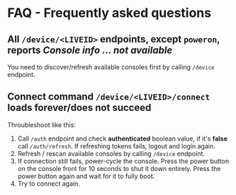 # FAQ - Frequently asked questions

## All `/device/<LIVEID>` endpoints, except `poweron`, reports *Console info ... not available*
You need to discover/refresh available consoles first by calling `/device` endpoint.

## Connect command `/device/<LIVEID>/connect` loads forever/does not succeed
Throubleshoot like this:
1. Call `/auth` endpoint and check **authenticated** boolean value, if it's **false** call `/auth/refresh`.
  If refreshing tokens fails, logout and login again.
2. Refresh / rescan available consoles by calling `/device` endpoint.
3. If connection still fails, power-cycle the console. Press the power button on the console front for 10 seconds
  to shut it down entirely. Press the power button again and wait for it to fully boot.
4. Try to connect again.
